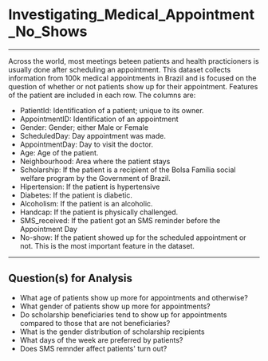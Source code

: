 # Investigating_Medical_Appointment_No_Shows
---------------------------------------------

Across the world, most meetings beteen patients and health practicioners is usually done after scheduling an appointment. This dataset collects information from 100k medical appointments in Brazil and is focused on the question of whether or not patients show up for their appointment. Features of the patient are included in each row. The columns are:

- PatientId: Identification of a patient; unique to its owner.
- AppointmentID: Identification of an appointment
- Gender: Gender; either Male or Female
- ScheduledDay: Day appointment was made.
- AppointmentDay: Day to visit the doctor.
- Age: Age of the patient.
- Neighbourhood: Area where the patient stays
- Scholarship: If the patient is a recipient of the Bolsa Família social welfare program by the Government of Brazil.
- Hipertension: If the patient is hypertensive
- Diabetes: If the patient is diabetic.
- Alcoholism: If the patient is an alcoholic.
- Handcap: If the patient is physically challenged.
- SMS_received: If the patient got an SMS reminder before the Appointment Day
- No-show: If the patient showed up for the scheduled appointment or not. This is the most important feature in the dataset.

---------------------------------------
## Question(s) for Analysis
- What age of patients show up more for appointments and otherwise?
- What gender of patients show up more for appointments?
- Do scholarship beneficiaries tend to show up for appointments compared to those that are not beneficiaries?
- What is the gender distribution of scholarship recipients
- What days of the week are preferred by patients?
- Does SMS remnder affect patients' turn out?
